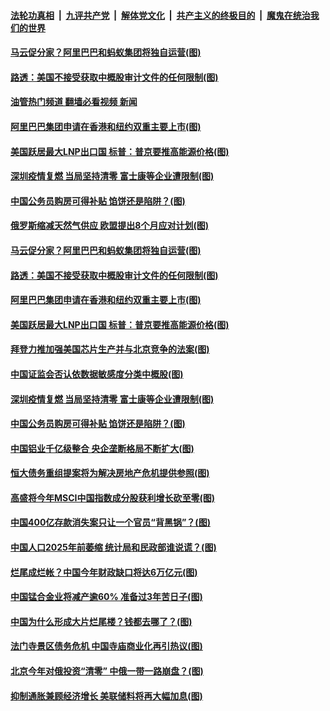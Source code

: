 ####  [法轮功真相](../../../../basic/blob/master/README.md?t=07270601) &nbsp;|&nbsp; [九评共产党](../../../../9ping.md/blob/master/README.md?t=07270601) &nbsp;|&nbsp; [解体党文化](../../../../jtdwh.md/blob/master/README.md?t=07270601)  &nbsp;|&nbsp; [共产主义的终极目的](../../../../gczydzjmd.md/blob/master/README.md?t=07270601) &nbsp;|&nbsp; [魔鬼在统治我们的世界](../../../../mgztzwmdsj.md/blob/master/README.md?t=07270601) 

#### [马云促分家？阿里巴巴和蚂蚁集团将独自运营(图)](../pages/p5/1012738.md?t=07270601) 

#### [路透：美国不接受获取中概股审计文件的任何限制(图)](../pages/p5/1012737.md?t=07270601) 

#### [油管热门频道 翻墙必看视频 新闻](http://45.76.130.85:81/youtube.html?07270601)

#### [阿里巴巴集团申请在香港和纽约双重主要上市(图)](../pages/p5/1012726.md?t=07270601) 

#### [美国跃居最大LNP出口国 标普：普京要推高能源价格(图)](../pages/p5/1012710.md?t=07270601) 

#### [深圳疫情复燃 当局坚持清零 富士康等企业遭限制(图)](../pages/p5/1012684.md?t=07270601) 

#### [中国公务员购房可得补贴 馅饼还是陷阱？(图)](../pages/p5/1012663.md?t=07270601) 

#### [俄罗斯缩减天然气供应 欧盟提出8个月应对计划(图)](../pages/p5/1012740.md?t=07270601) 

#### [马云促分家？阿里巴巴和蚂蚁集团将独自运营(图)](../pages/p5/1012738.md?t=07270601) 

#### [路透：美国不接受获取中概股审计文件的任何限制(图)](../pages/p5/1012737.md?t=07270601) 

#### [阿里巴巴集团申请在香港和纽约双重主要上市(图)](../pages/p5/1012726.md?t=07270601) 

#### [美国跃居最大LNP出口国 标普：普京要推高能源价格(图)](../pages/p5/1012710.md?t=07270601) 

#### [拜登力推加强美国芯片生产并与北京竞争的法案(图)](../pages/p5/1012690.md?t=07270601) 

#### [中国证监会否认依数据敏感度分类中概股(图)](../pages/p5/1012687.md?t=07270601) 

#### [深圳疫情复燃 当局坚持清零 富士康等企业遭限制(图)](../pages/p5/1012684.md?t=07270601) 

#### [中国公务员购房可得补贴 馅饼还是陷阱？(图)](../pages/p5/1012663.md?t=07270601) 

#### [中国铝业千亿级整合 央企垄断格局不断扩大(图)](../pages/p5/1012677.md?t=07270601) 

#### [恒大债务重组提案将为解决房地产危机提供参照(图)](../pages/p5/1012658.md?t=07270601) 

#### [高盛将今年MSCI中国指数成分股获利增长砍至零(图)](../pages/p5/1012647.md?t=07270601) 

#### [中国400亿存款消失案只让一个官员“背黑锅”？(图)](../pages/p5/1012646.md?t=07270601) 

#### [中国人口2025年前萎缩 统计局和民政部谁说谎？(图)](../pages/p5/1012643.md?t=07270601) 

#### [烂尾成烂帐？中国今年财政缺口将达6万亿元(图)](../pages/p5/1012612.md?t=07270601) 

#### [中国锰合金业将减产逾60% 准备过3年苦日子(图)](../pages/p5/1012611.md?t=07270601) 

#### [中国为什么形成大片烂尾楼？钱都去哪了？(图)](../pages/p5/1012597.md?t=07270601) 

#### [法门寺景区债务危机 中国寺庙商业化再引热议(图)](../pages/p5/1012567.md?t=07270601) 

#### [北京今年对俄投资“清零” 中俄一带一路崩盘？(图)](../pages/p5/1012564.md?t=07270601) 

#### [抑制通胀兼顾经济增长 美联储料将再大幅加息(图)](../pages/p5/1012562.md?t=07270601) 

<img src='http://gfw-breaker.win/goodnews/indexes/p5.md' width='0px' height='0px'/>
